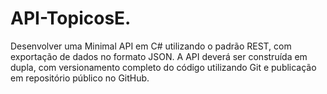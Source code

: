 # API-TopicosE.
Desenvolver uma Minimal API em C# utilizando o padrão REST, com exportação de dados no formato JSON. A API deverá ser construída em dupla, com versionamento completo do código utilizando Git e publicação em repositório público no GitHub.

